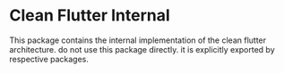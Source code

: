 # Clean Flutter Internal
This package contains the internal implementation of the clean flutter architecture. do not use this package directly. it is explicitly exported by respective packages.